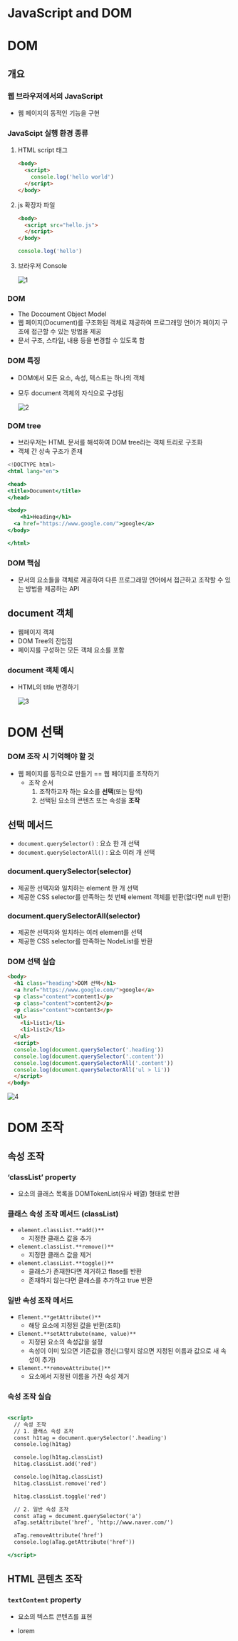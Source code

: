 # JavaScript and DOM

# DOM

## 개요

### 웹 브라우저에서의 JavaScript

- 웹 페이지의 동적인 기능을 구현

### JavaScipt 실행 환경 종류

1. HTML script 태그
    
    ```html
    <body>
      <script>
        console.log('hello world')
      </script>
    </body>
    ```
    
2. js 확장자 파일
    
    ```html
    <body>
      <script src="hello.js">
      </script>
    </body>
    ```
    
    ```jsx
    console.log('hello')
    ```
    
3. 브라우저 Console
    
    ![1](https://github.com/goldbutnew/TIL/assets/149566915/6bc46a47-b11d-4743-91eb-8c78aafab472)
    

### DOM

- The Docoument Object Model
- 웹 페이지(Document)를 구조화된 객체로 제공하여 프로그래밍 언어가 페이지 구조에 접근할 수 있는 방법을 제공
- 문서 구조, 스타일, 내용 등을 변경할 수 있도록 함

### DOM 특징

- DOM에서 모든 요소, 속성, 텍스트는 하나의 객체
- 모두 document 객체의 자식으로 구성됨
    
    ![2](https://github.com/goldbutnew/TIL/assets/149566915/7c262587-4226-4830-8550-3b551e21560d)
    

### DOM tree

- 브라우저는 HTML 문서를 해석하여 DOM tree라는 객체 트리로 구조화
- 객체 간 상속 구조가 존재

```jsx
<!DOCTYPE html>
<html lang="en">

<head>
<title>Document</title>
</head>

<body>
	<h1>Heading</h1>
  <a href="https://www.google.com/">google</a>
</body>

</html>
```

### DOM 핵심

- 문서의 요소들을 객체로 제공하여 다른 프로그래밍 언어에서 접근하고 조작할 수 있는 방법을 제공하는 API

## document 객체

- 웹페이지 객체
- DOM Tree의 진입점
- 페이지를 구성하는 모든 객체 요소를 포함

### document 객체 예시

- HTML의 title 변경하기
    
    ![3](https://github.com/goldbutnew/TIL/assets/149566915/be8e2139-2002-4f7c-95a7-92f72a29c62f)
    

# DOM 선택

### DOM 조작 시 기억해야 할 것

- 웹 페이지를 동적으로 만들기 == 웹 페이지를 조작하기
    - 조작 순서
        1. 조작하고자 하는 요소를 **선택**(또는 탐색)
        2. 선택된 요소의 콘텐츠 또는 속성을 **조작**

## 선택 메서드

- `document.querySelector()` : 요쇼 한 개 선택
- `document.querySelectorAll()` : 요소 여러 개 선택

### document.**querySelector(selector)**

- 제공한 선택자와 일치하는 element 한 개 선택
- 제공한 CSS selector를 만족하는 첫 번째 element 객체를 반환(없다면 null 반환)

### document.**querySelectorAll(selector)**

- 제공한 선택자와 일치하는 여러 element를 선택
- 제공한 CSS selector를 만족하는 NodeList를 반환

### DOM 선택 실습

```html
<body>
  <h1 class="heading">DOM 선택</h1>
  <a href="https://www.google.com/">google</a>
  <p class="content">content1</p>
  <p class="content">content2</p>
  <p class="content">content3</p>
  <ul>
    <li>list1</li>
    <li>list2</li>
  </ul>
  <script>
  console.log(document.querySelector('.heading'))
  console.log(document.querySelector('.content'))
  console.log(document.querySelectorAll('.content'))
  console.log(document.querySelectorAll('ul > li'))
  </script>
</body>
```

![4](https://github.com/goldbutnew/TIL/assets/149566915/59f02b3c-e2c6-4d65-bfc7-b95992229706)


# DOM 조작

## 속성 조작

### ‘classList’ property

- 요소의 클래스 목록을 DOMTokenList(유사 배열) 형태로 반환

### 클래스 속성 조작 메서드 (classList)

- `element.classList.**add()**`
    - 지정한 클래스 값을 추가
- `element.classList.**remove()**`
    - 지정한 클래스 값을 제거
- `element.classList.**toggle()**`
    - 클래스가 존재한다면 제거하고 flase를 반환
    - 존재하지 않는다면 클래스를 추가하고 true 반환

### 일반 속성 조작 메서드

- `Element.**getAttribute()**`
    - 해당 요소에 지정된 값을 반환(조회)
- `Element.**setAttrubute(name, value)**`
    - 지정된 요소의 속성값을 설정
    - 속성이 이미 있으면 기존값을 갱신(그렇지 않으면 지정된 이름과 값으로 새 속성이 추가)
- `Element.**removeAttribute()**`
    - 요소에서 지정된 이름을 가진 속성 제거

### 속성 조작 실습

```jsx

<script>
  // 속성 조작
  // 1. 클래스 속성 조작
  const h1tag = document.querySelector('.heading')
  console.log(h1tag)

  console.log(h1tag.classList)
  h1tag.classList.add('red')

  console.log(h1tag.classList)
  h1tag.classList.remove('red')

  h1tag.classList.toggle('red')

  // 2. 일반 속성 조작
  const aTag = document.querySelector('a')
  aTag.setAttribute('href', 'http://www.naver.com/')

  aTag.removeAttribute('href')
  console.log(aTag.getAttribute('href'))

</script>
```

## HTML 콘텐츠 조작

### `textContent` property

- 요소의 텍스트 콘텐츠를 표현
- <p> lorem </p>